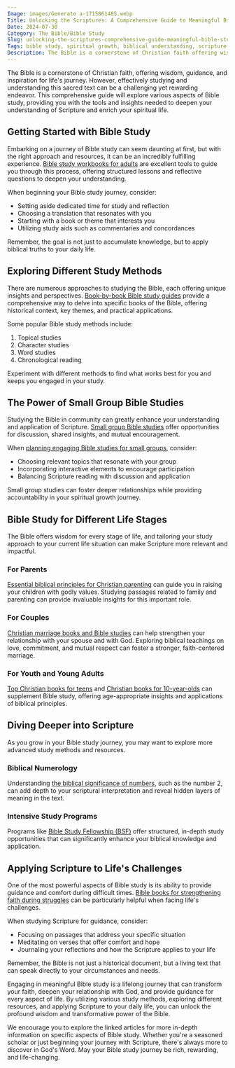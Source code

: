 ```yaml
---
Image: images/Generate a-1715861485.webp
Title: Unlocking the Scriptures: A Comprehensive Guide to Meaningful Bible Study
Date: 2024-07-30
Category: The Bible/Bible Study
Slug: unlocking-the-scriptures-comprehensive-guide-meaningful-bible-study
Tags: bible study, spiritual growth, biblical understanding, scripture interpretation, Christian education, faith development, small groups, devotionals, biblical principles, pillar
Description: The Bible is a cornerstone of Christian faith offering wisdom guidance and inspiration for lifes journey However effectively studying and understanding this sacred text can be a challenging yet rewarding endeavor This comprehensive guide will explore various aspects of Bible study providing you with the tools and insights needed to
---
```





The Bible is a cornerstone of Christian faith, offering wisdom, guidance, and inspiration for life's journey. However, effectively studying and understanding this sacred text can be a challenging yet rewarding endeavor. This comprehensive guide will explore various aspects of Bible study, providing you with the tools and insights needed to deepen your understanding of Scripture and enrich your spiritual life.

## Getting Started with Bible Study

Embarking on a journey of Bible study can seem daunting at first, but with the right approach and resources, it can be an incredibly fulfilling experience. [Bible study workbooks for adults](/top-bible-study-workbooks-for-adults-enhance-your-spiritual-growth) are excellent tools to guide you through this process, offering structured lessons and reflective questions to deepen your understanding.

When beginning your Bible study journey, consider:

- Setting aside dedicated time for study and reflection
- Choosing a translation that resonates with you
- Starting with a book or theme that interests you
- Utilizing study aids such as commentaries and concordances

Remember, the goal is not just to accumulate knowledge, but to apply biblical truths to your daily life.

## Exploring Different Study Methods

There are numerous approaches to studying the Bible, each offering unique insights and perspectives. [Book-by-book Bible study guides](/ultimate-bible-study-guides-by-book-enhance-your-understanding-and-faith) provide a comprehensive way to delve into specific books of the Bible, offering historical context, key themes, and practical applications.

Some popular Bible study methods include:

1. Topical studies
2. Character studies
3. Word studies
4. Chronological reading

Experiment with different methods to find what works best for you and keeps you engaged in your study.

## The Power of Small Group Bible Studies

Studying the Bible in community can greatly enhance your understanding and application of Scripture. [Small group Bible studies](/ultimate-guide-to-small-group-bible-studies-engage-grow-and-connect) offer opportunities for discussion, shared insights, and mutual encouragement.

When [planning engaging Bible studies for small groups](/ultimate-guide-to-planning-engaging-and-fruitful-bible-studies-for-small-groups), consider:

- Choosing relevant topics that resonate with your group
- Incorporating interactive elements to encourage participation
- Balancing Scripture reading with discussion and application

Small group studies can foster deeper relationships while providing accountability in your spiritual growth journey.

## Bible Study for Different Life Stages

The Bible offers wisdom for every stage of life, and tailoring your study approach to your current life situation can make Scripture more relevant and impactful.

### For Parents

[Essential biblical principles for Christian parenting](/5-essential-biblical-principles-for-christian-parenting) can guide you in raising your children with godly values. Studying passages related to family and parenting can provide invaluable insights for this important role.

### For Couples

[Christian marriage books and Bible studies](/ultimate-christian-marriage-books-strengthen-your-relationship-with-god-in-5-essential-steps) can help strengthen your relationship with your spouse and with God. Exploring biblical teachings on love, commitment, and mutual respect can foster a stronger, faith-centered marriage.

### For Youth and Young Adults

[Top Christian books for teens](/top-christian-books-for-teens-cultivating-faith-in-young-hearts) and [Christian books for 10-year-olds](/top-10-christian-books-for-10-year-olds-a-comprehensive-guide-for-parents) can supplement Bible study, offering age-appropriate insights and applications of biblical principles.

## Diving Deeper into Scripture

As you grow in your Bible study journey, you may want to explore more advanced study methods and resources.

### Biblical Numerology

Understanding [the biblical significance of numbers](/unveiling-the-biblical-significance-of-the-number-2-a-comprehensive-guide-for-christian-readers), such as the number 2, can add depth to your scriptural interpretation and reveal hidden layers of meaning in the text.

### Intensive Study Programs

Programs like [Bible Study Fellowship (BSF)](/unveiling-the-power-of-bible-study-fellowship-bsf-a-comprehensive-guide-to-spiritual-growth) offer structured, in-depth study opportunities that can significantly enhance your biblical knowledge and application.

## Applying Scripture to Life's Challenges

One of the most powerful aspects of Bible study is its ability to provide guidance and comfort during difficult times. [Bible books for strengthening faith during struggles](/top-bible-books-for-strengthening-faith-during-struggles) can be particularly helpful when facing life's challenges.

When studying Scripture for guidance, consider:

- Focusing on passages that address your specific situation
- Meditating on verses that offer comfort and hope
- Journaling your reflections and how the Scripture applies to your life

Remember, the Bible is not just a historical document, but a living text that can speak directly to your circumstances and needs.



Engaging in meaningful Bible study is a lifelong journey that can transform your faith, deepen your relationship with God, and provide guidance for every aspect of life. By utilizing various study methods, exploring different resources, and applying Scripture to your daily life, you can unlock the profound wisdom and transformative power of the Bible.

We encourage you to explore the linked articles for more in-depth information on specific aspects of Bible study. Whether you're a seasoned scholar or just beginning your journey with Scripture, there's always more to discover in God's Word. May your Bible study journey be rich, rewarding, and life-changing.